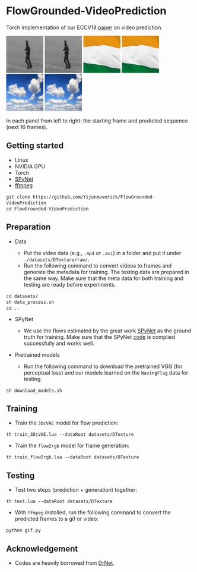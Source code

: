 # FlowGrounded-VideoPrediction
Torch implementation of our ECCV18 [paper](https://arxiv.org/pdf/1807.09755.pdf) on video prediction.

<p>
    <img src='examples/walk0.png' width=100 />
    <img src='examples/walk_pred16.gif' width=100 />
    <img src='examples/flag0.png' width=100 />
    <img src='examples/flag_pred16.gif' width=100 />
    <img src='examples/cloud0.png' width=100 />
    <img src='examples/cloud_pred16.gif' width=100 />
</p>

In each panel from left to right: the starting frame and predicted sequence (next 16 frames).

## Getting started

- Linux
- NVIDIA GPU
- Torch 
- [SPyNet](https://github.com/anuragranj/end2end-spynet)
- [ffmpeg](https://www.ffmpeg.org/)

```
git clone https://github.com/Yijunmaverick/FlowGrounded-VideoPrediction
cd FlowGrounded-VideoPrediction
```

## Preparation

- Data

  - Put the video data (e.g., `.mp4` or `.avi`) in a folder and put it under `./datasets/DTexture/raw/`.
  - Run the following command to convert videos to frames and generate the metadata for training. The testing data are prepared in the same way. Make sure that the meta data for both training and testing are ready before experiments.

```
cd datasets/
sh data_process.sh
cd ..
```

- SPyNet

  - We use the flows estimated by the great work [SPyNet]() as the ground truth for training. Make sure that the SPyNet [code](https://github.com/anuragranj/end2end-spynet) is complied successfully and works well.

- Pretrained models

  - Run the following command to download the pretrained VGG (for perceptual loss) and our models learned on the `WavingFlag` data for testing.

```
sh download_models.sh
```

## Training

  - Train the `3DcVAE` model for flow prediction:

```
th train_3DcVAE.lua --dataRoot datasets/DTexture
```
  - Train the `flow2rgb` model for frame generation:

```
th train_flow2rgb.lua --dataRoot datasets/DTexture
```

## Testing

  - Test two steps (prediction + generation) together:

```
th test.lua --dataRoot datasets/DTexture
```
  - With `ffmpeg` installed, run the following command to convert the predicted frames to a gif or video:

```
python gif.py
```


## Acknowledgement

- Codes are heavily borrowed from [DrNet](https://github.com/edenton/drnet).
